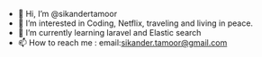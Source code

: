 - 👋 Hi, I’m @sikandertamoor
- 👀 I’m interested in Coding, Netflix, traveling and living in peace.
- 🌱 I’m currently learning laravel and Elastic search
- 📫 How to reach me : email:sikander.tamoor@gmail.com

<!---
sikandertamoor/sikandertamoor is a ✨ special ✨ repository because its `README.md` (this file) appears on your GitHub profile.
You can click the Preview link to take a look at your changes.
--->

